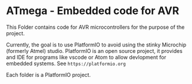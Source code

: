 # ATmega - Embedded code for AVR

This Folder contains code for AVR microcontrollers for the purpose of the project. 

Currently, the goal is to use PlatformIO to avoid using the stinky Microchip (formerly Atmel) studio. PlatformIO is an open source project, it provides and IDE for programs like vscode or Atom to allow devlopment for embedded systems. See `https://platformio.org`

Each folder is a PlatformIO project. 

